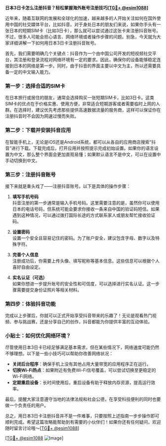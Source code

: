 **日本3日卡怎么注册抖音？轻松掌握海外账号注册技巧[[TG💪+ @esim1088](https://t.me/s/esim1088)]**

近年来，随着互联网的发展和全球化的加速，越来越多的人开始关注如何在国外使用中国的社交媒体平台，比如抖音。对于身处日本的朋友们来说，如果你手头有一张日本的短期SIM卡（比如3日卡），那么就可以尝试通过这张卡来注册抖音账号。不过，很多人可能会担心语言、网络环境或者操作步骤的问题。别急，今天就为大家详细讲解一下如何用日本3日卡注册抖音账号。

首先，我们需要明确几个关键点：抖音作为一个由中国公司开发的短视频社交平台，其注册和登录流程对网络环境有一定的要求。因此，确保你的设备能够稳定连接到日本的网络是第一步。同时，由于抖音的界面主要以中文为主，所以还需要具备一定的中文输入能力。

### 第一步：选择合适的SIM卡

在日本旅行或居住的朋友，通常会选择购买一张短期SIM卡，比如3日卡。这类SIM卡的优点在于价格实惠、使用方便，非常适合短期游客或者需要临时上网的人群。在选择时，建议优先考虑那些提供高速数据流量的服务商，这样可以保证你在注册抖音时不会因为网速过慢而失败。

### 第二步：下载并安装抖音应用

在智能手机上，无论是iOS还是Android系统，都可以从各自的应用商店搜索“抖音”进行下载。下载完成后，打开应用并按照提示完成初始设置。如果你的语言设置为中文，那么整个界面会更加直观易懂；如果默认语言不是中文，可以在设置中手动切换到中文。

### 第三步：注册抖音账号

接下来就是重头戏了——注册抖音账号。以下是具体的操作步骤：

1. **填写手机号码**  
   抖音注册的第一步通常是输入手机号码。这里需要注意的是，虽然你可以使用日本的电话号码，但系统可能会要求你接收一条来自中国的验证码短信。如果遇到这种情况，可以通过拨打国际长途的方式联系家人或朋友帮忙接收验证码。

2. **设置密码**  
   设置一个安全且容易记住的密码。为了账户安全，建议包含字母、数字以及特殊字符。

3. **完善个人信息**  
   注册成功后，你需要上传头像、填写昵称等基本信息。这些信息可以根据个人喜好自由设定。

4. **实名认证（可选）**  
   如果你想进一步提升账号的安全性和可信度，可以选择进行实名认证。这一步骤需要提交身份证照片等相关材料。

### 第四步：体验抖音功能

完成以上步骤后，你就可以正式开始享受抖音带来的乐趣了！无论是观看热门视频、参与挑战赛，还是分享自己的创作，抖音都能为你提供丰富的互动体验。

### 小贴士：如何优化网络环境？

尽管使用日本3日卡已经足够满足基本需求，但在某些情况下，网络速度可能仍然不够理想。以下是一些小技巧可以帮助你改善网络状况：

- **关闭后台程序**：确保手机上没有其他占用大量带宽的应用程序正在运行。
- **切换Wi-Fi热点**：如果附近有免费Wi-Fi信号覆盖，可以尝试切换至更稳定的Wi-Fi网络。
- **定期重启设备**：长时间使用后，重启设备有助于释放内存资源，提高运行效率。

最后，提醒大家注意遵守当地的法律法规和社会公德，在享受科技便利的同时也要做一个负责任的用户。

总之，用日本3日卡注册抖音并不是一件难事，只要按照上述指南一步步操作即可顺利完成。希望这篇攻略能帮助到有需要的小伙伴们！如果你还有任何疑问，欢迎随时留言讨论哦～[[TG💪+ @esim1088](https://t.me/s/esim1088)]

[[TG💪+ @esim1088](https://t.me/s/esim1088) ![Image](https://i.postimg.cc/4NQfJmqS/Snipaste-2025-05-13-00-14-12.png)]
